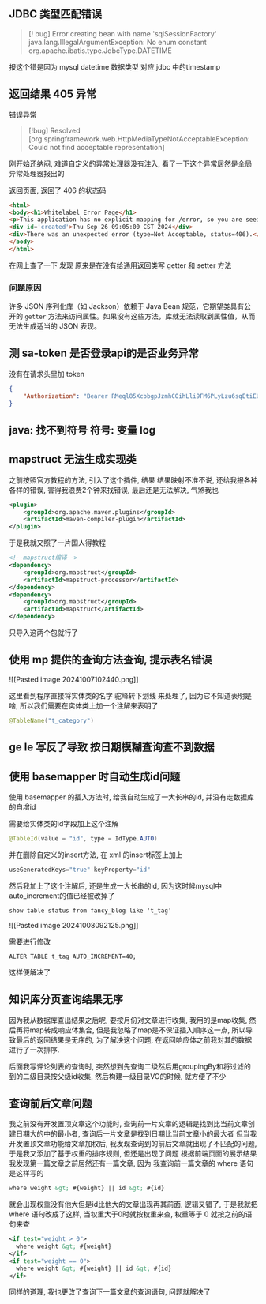 ## JDBC 类型匹配错误
> [! bug]
Error creating bean with name 'sqlSessionFactory'
java.lang.IllegalArgumentException: No enum constant org.apache.ibatis.type.JdbcType.DATETIME

报这个错是因为 mysql datetime 数据类型 对应 jdbc 中的timestamp

## 返回结果 405 异常
错误异常
> [!bug]
> Resolved [org.springframework.web.HttpMediaTypeNotAcceptableException: Could not find acceptable representation]

刚开始还纳闷, 难道自定义的异常处理器没有注入, 看了一下这个异常居然是全局异常处理器报出的

返回页面, 返回了 406 的状态码
```html
<html>  
<body><h1>Whitelabel Error Page</h1>  
<p>This application has no explicit mapping for /error, so you are seeing this as a fallback.</p>  
<div id='created'>Thu Sep 26 09:05:00 CST 2024</div>  
<div>There was an unexpected error (type=Not Acceptable, status=406).</div>  
</body>  
</html>
```

在网上查了一下 发现 原来是在没有给通用返回类写 getter 和 setter 方法

### 问题原因
许多 JSON 序列化库（如 Jackson）依赖于 Java Bean 规范，它期望类具有公开的 `getter` 方法来访问属性。如果没有这些方法，库就无法读取到属性值，从而无法生成适当的 JSON 表现。



## 测 sa-token 是否登录api的是否业务异常
没有在请求头里加 token
```json
{
	"Authorization": "Bearer RMeql85XcbbgpJzmhCOihLli9FM6PLyLzu6sqEtiEUti9DwhtQ9I2Ilhi35tHt85Au4c0I7MTDEM4Emhi3RPYKHgzAbx1jT3WlQ3ON4DAGh3gUXFbJdEc7SR6SZfDPvf"
}
```

## java: 找不到符号 符号:   变量 log



## mapstruct 无法生成实现类
之前按照官方教程的方法, 引入了这个插件, 结果 结果映射不准不说, 还给我报各种各样的错误, 害得我浪费2个钟来找错误, 最后还是无法解决, 气煞我也
```xml
<plugin>  
    <groupId>org.apache.maven.plugins</groupId>  
    <artifactId>maven-compiler-plugin</artifactId>  
</plugin>
```

于是我就又照了一片国人得教程
```xml
<!--mapstruct编译-->  
<dependency>  
    <groupId>org.mapstruct</groupId>  
    <artifactId>mapstruct-processor</artifactId>  
</dependency>  
<dependency>  
    <groupId>org.mapstruct</groupId>  
    <artifactId>mapstruct</artifactId>  
</dependency>
```

只导入这两个包就行了

## 使用 mp 提供的查询方法查询, 提示表名错误
![[Pasted image 20241007102440.png]]

这里看到程序直接将实体类的名字 驼峰转下划线 来处理了, 因为它不知道表明是啥, 所以我们需要在实体类上加一个注解来表明了

```java
@TableName("t_category")
```

## ge le 写反了导致 按日期模糊查询查不到数据


## 使用 basemapper 时自动生成id问题

使用 basemapper 的插入方法时, 给我自动生成了一大长串的id, 并没有走数据库的自增id

需要给实体类的id字段加上这个注解
```java
@TableId(value = "id", type = IdType.AUTO)
```
并在删除自定义的insert方法, 在 xml 的insert标签上加上
```java
useGeneratedKeys="true" keyProperty="id"
```

然后我加上了这个注解后, 还是生成一大长串的id, 因为这时候mysql中auto_increment的值已经被改掉了

```mysql
show table status from fancy_blog like 't_tag'
```

![[Pasted image 20241008092125.png]]

需要进行修改
```mysql
ALTER TABLE t_tag AUTO_INCREMENT=40;
```
这样便解决了


## 知识库分页查询结果无序
因为我从数据库查出结果之后呢, 要按月份对文章进行收集, 我用的是map收集, 然后再将map转成响应体集合, 但是我忽略了map是不保证插入顺序这一点, 所以导致最后的返回结果是无序的, 为了解决这个问题, 在返回响应体之前我对其的数据进行了一次排序.

后面我写评论列表的查询时, 突然想到先查询二级然后用groupingBy和将过滤的到的二级目录按父级id收集, 然后构建一级目录VO的时候, 就方便了不少

## 查询前后文章问题
我之前没有开发置顶文章这个功能时, 查询前一片文章的逻辑是找到比当前文章创建日期大的中的最小者, 查询后一片文章是找到日期比当前文章小的最大者
但当我开发置顶文章功能给文章加权后, 我发现查询到的前后文章就出现了不匹配的问题, 于是我又添加了基于权重的排序规则, 但还是出现了问题 根据前端页面的展示结果我发现第一篇文章之前居然还有一篇文章, 
因为 我查询前一篇文章的 where 语句是这样写的 

```xml
where weight &gt; #{weight} || id &gt; #{id}
```

就会出现权重没有他大但是id比他大的文章出现再其前面, 逻辑又错了, 于是我就把where 语句改成了这样, 当权重大于0时就按权重来查, 权重等于 0 就按之前的语句来查
```xml
<if test="weight > 0">  
  where weight &gt; #{weight}  
</if>  
<if test="weight == 0">  
  where weight &gt; #{weight} || id &gt; #{id}  
</if>
```
同样的道理, 我也更改了查询下一篇文章的查询语句, 问题就解决了


